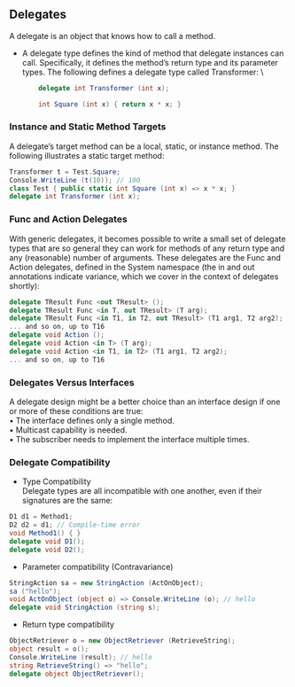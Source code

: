 ﻿## Delegates
A delegate is an object that knows how to call a method.

- A delegate type defines the kind of method that delegate instances can call. Specifically,
it defines the method’s return type and its parameter types. The following
defines a delegate type called Transformer: \
    ```csharp
        delegate int Transformer (int x); 
    ```
    
    ```csharp
        int Square (int x) { return x * x; } 
    ```

### Instance and Static Method Targets
A delegate’s target method can be a local, static, or instance method. The following
illustrates a static target method:

```csharp
Transformer t = Test.Square;
Console.WriteLine (t(10)); // 100
class Test { public static int Square (int x) => x * x; }
delegate int Transformer (int x);
```

### Func and Action Delegates
With generic delegates, it becomes possible to write a small set of delegate types that
are so general they can work for methods of any return type and any (reasonable)
number of arguments. These delegates are the Func and Action delegates, defined
in the System namespace (the in and out annotations indicate variance, which we
cover in the context of delegates shortly): 

```csharp
delegate TResult Func <out TResult> ();
delegate TResult Func <in T, out TResult> (T arg);
delegate TResult Func <in T1, in T2, out TResult> (T1 arg1, T2 arg2);
... and so on, up to T16
delegate void Action ();
delegate void Action <in T> (T arg);
delegate void Action <in T1, in T2> (T1 arg1, T2 arg2);
... and so on, up to T16
```

### Delegates Versus Interfaces
A delegate design might be a better choice than an interface design if one or more of
these conditions are true: \
• The interface defines only a single method. \
• Multicast capability is needed. \
• The subscriber needs to implement the interface multiple times. 

### Delegate Compatibility
- Type Compatibility \
  Delegate types are all incompatible with one another, even if their signatures are the
  same:
```csharp
D1 d1 = Method1;
D2 d2 = d1; // Compile-time error
void Method1() { }
delegate void D1();
delegate void D2();
```
- Parameter compatibility
  (Contravariance)
```csharp
StringAction sa = new StringAction (ActOnObject);
sa ("hello");
void ActOnObject (object o) => Console.WriteLine (o); // hello
delegate void StringAction (string s);
```
- Return type compatibility
```csharp
ObjectRetriever o = new ObjectRetriever (RetrieveString);
object result = o();
Console.WriteLine (result); // hello
string RetrieveString() => "hello";
delegate object ObjectRetriever();
```